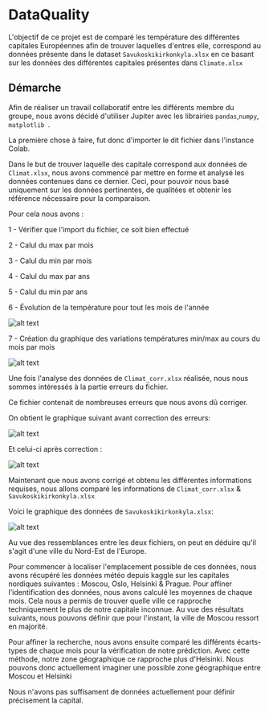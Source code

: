 # DataQuality

L'objectif de ce projet est de comparé les température des différentes capitales Européennes afin de trouver laquelles d'entres elle, correspond au données présente
dans le dataset `Savukoskikirkonkyla.xlsx` en ce basant sur les données des différentes capitales présentes dans `Climate.xlsx`

## Démarche

Afin de réaliser un travail collaboratif entre les différents membre du groupe, nous avons décidé d'utiliser Jupiter avec les librairies `pandas`,`numpy`, 
`matplotlib `.

La première chose à faire, fut donc d'importer le dit fichier dans l'instance Colab.

Dans le but de trouver laquelle des capitale correspond aux données de `Climat.xlsx`, nous avons commencé par mettre en forme et analysé les données contenues dans ce dernier. Ceci, pour pouvoir nous basé uniquement sur les données pertinentes, de qualitées et obtenir les référence nécessaire pour la comparaison.

Pour cela nous avons :

1 - Vérifier que l'import du fichier, ce soit bien effectué

2 - Calul du max par mois

3 - Calul du min par mois

4 - Calul du max par ans

5 - Calul du min par ans

6 - Évolution de la température pour tout les mois de l'année

![alt text](https://cdn.discordapp.com/attachments/689812910494711905/809367259268513842/unknown.png)

7 - Création du graphique des variations températures min/max au cours du mois par mois

![alt text](https://cdn.discordapp.com/attachments/689812910494711905/809367102477303868/unknown.png)

Une fois l'analyse des données de `Climat_corr.xlsx` réalisée, nous nous sommes intéressés à la partie erreurs du fichier.

Ce fichier contenait de nombreuses erreurs que nous avons dû corriger.

On obtient le graphique suivant avant correction des erreurs:

![alt text](https://cdn.discordapp.com/attachments/689812910494711905/809367391162597376/unknown.png)

Et celui-ci après correction :

![alt text](https://cdn.discordapp.com/attachments/689812910494711905/809367542907928646/unknown.png)


Maintenant que nous avons corrigé et obtenu les différentes informations requises, nous allons comparé les informations de `Climat_corr.xlsx` &
`Savukoskikirkonkyla.xlsx`

Voici le graphique des données de `Savukoskikirkonkyla.xlsx`:

![alt text](https://cdn.discordapp.com/attachments/689812910494711905/809369213646667776/unknown.png)

Au vue des ressemblances entre les deux fichiers, on peut en déduire qu'il s'agit d'une ville du Nord-Est de l'Europe.

Pour commencer à localiser l'emplacement possible de ces données, nous avons récupéré les données météo depuis kaggle sur les capitales nordiques suivantes : Moscou, Oslo, Helsinki & Prague. Pour affiner l'identification des données, nous avons calculé les moyennes de chaque mois. Cela nous a permis de trouver quelle ville ce rapproche techniquement le plus de notre capitale inconnue. Au vue des résultats suivants, nous pouvons définir que pour l'instant, la ville de Moscou ressort en majorité.

Pour affiner la recherche, nous avons ensuite comparé les différents écarts-types de chaque mois pour la vérification de notre prédiction. Avec cette méthode, notre zone géographique ce rapproche plus d'Helsinki. Nous pouvons donc actuellement imaginer une possible zone géographique entre Moscou et Helsinki

Nous n'avons pas suffisament de données actuellement pour définir précisement la capital.

